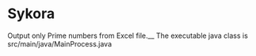 # Sykora 
Output only Prime numbers from Excel file.__
The executable java class is src/main/java/MainProcess.java
